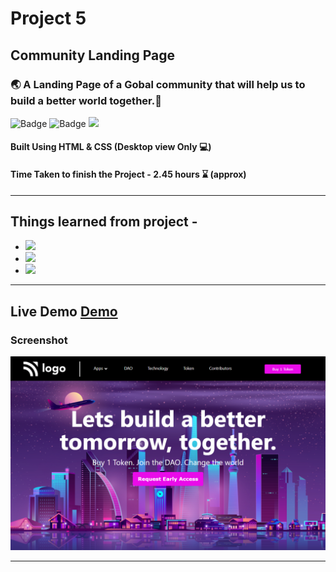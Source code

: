 # Project 5

## Community Landing Page

### 🌏 A Landing Page of a Gobal community that will help us to build a better world together.🌲

![Badge](https://img.shields.io/badge/Manas--Ranjan--Murmu-Project--5-blue) ![Badge](https://img.shields.io/badge/LCO-Full%20Stack%20Javascript%20Bootcamp-orange) ![](https://img.shields.io/badge/HTML-CSS-green)

#### Built Using HTML & CSS (Desktop view Only 💻)

#### Time Taken to finish the Project - 2.45 hours ⌛ (approx)

---

## Things learned from project -

- ![](https://img.shields.io/badge/CSS-Pseudo--Elements-yellow)
- ![](https://img.shields.io/badge/CSS-Flexbox-red)
- ![](https://img.shields.io/badge/CSS%20Object--fit-Obejct--Postion-green)

---

## Live Demo [Demo](https://manas-ranjan-murmu-project5.netlify.app/)

### Screenshot

![screeshot](./screenshot5.png)

---

